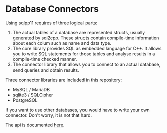 # Database Connectors

Using sqlpp11 requires of three logical parts:
1. The actual tables of a database are represented structs, usually generated by sql2cpp. These structs contain compile-time information about each colum such as name and data type.
2. The core library provides SQL as embedded language for C++. It allows you to write SQL statements for those tables and analyse results in a compile-time checked manner.
3. The connector library that allows you to connect to an actual database, send queries and obtain results.

Three connector libraries are included in this repository:

  * MySQL / MariaDB
  * sqlite3 / SQLCipher
  * PostgreSQL

If you want to use other databases, you would have to write your own connector. Don't worry, it is not that hard.

The api is documented [here](https://github.com/rbock/sqlpp11/blob/master/connector_api/connection.h).
